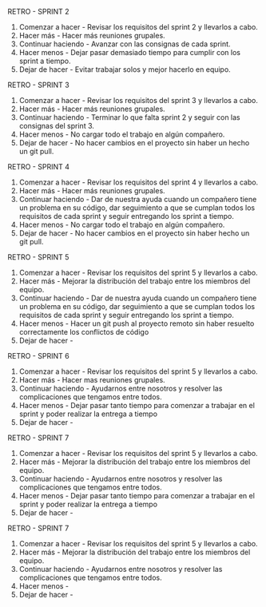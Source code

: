 RETRO - SPRINT 2
1. Comenzar a hacer - Revisar los requisitos del sprint 2 y llevarlos a cabo.
2. Hacer más - Hacer más reuniones grupales.
3. Continuar haciendo - Avanzar con las consignas de cada sprint.
4. Hacer menos - Dejar pasar demasiado tiempo para cumplir con los sprint a tiempo.
5. Dejar de hacer - Evitar trabajar solos y mejor hacerlo en equipo.

RETRO - SPRINT 3
1. Comenzar a hacer - Revisar los requisitos del sprint 3 y llevarlos a cabo.
2. Hacer más - Hacer más reuniones grupales.
3. Continuar haciendo - Terminar lo que falta sprint 2 y seguir con las consignas del sprint 3.
4. Hacer menos - No cargar todo el trabajo en algún compañero.
5. Dejar de hacer - No hacer cambios en el proyecto sin haber un hecho un git pull.

RETRO - SPRINT 4
1. Comenzar a hacer - Revisar los requisitos del sprint 4 y llevarlos a cabo.
2. Hacer más - Hacer más reuniones grupales.
3. Continuar haciendo - Dar de nuestra ayuda cuando un compañero tiene un problema en su código, dar seguimiento a que se cumplan todos los requisitos de cada sprint y seguir entregando los sprint a tiempo.
4. Hacer menos - No cargar todo el trabajo en algún compañero.
5. Dejar de hacer - No hacer cambios en el proyecto sin haber hecho un git pull.

RETRO - SPRINT 5
1. Comenzar a hacer - Revisar los requisitos del sprint 5 y llevarlos a cabo.
2. Hacer más - Mejorar la distribución del trabajo entre los miembros del equipo.
3. Continuar haciendo - Dar de nuestra ayuda cuando un compañero tiene un problema en su código, dar seguimiento a que se cumplan todos los requisitos de cada sprint y seguir entregando los sprint a tiempo.
4. Hacer menos - Hacer un git push al proyecto remoto sin haber resuelto correctamente los conflictos de código
5. Dejar de hacer - 

RETRO - SPRINT 6
1. Comenzar a hacer - Revisar los requisitos del sprint 5 y llevarlos a cabo.
2. Hacer más - Hacer mas reuniones grupales.
3. Continuar haciendo - Ayudarnos entre nosotros y resolver las complicaciones que tengamos entre todos.
4. Hacer menos - Dejar pasar tanto tiempo para comenzar a trabajar en el sprint y poder realizar la entrega a tiempo
5. Dejar de hacer - 

RETRO - SPRINT 7
1. Comenzar a hacer - Revisar los requisitos del sprint 5 y llevarlos a cabo.
2. Hacer más - Mejorar la distribución del trabajo entre los miembros del equipo.
3. Continuar haciendo - Ayudarnos entre nosotros y resolver las complicaciones que tengamos entre todos.
4. Hacer menos - Dejar pasar tanto tiempo para comenzar a trabajar en el sprint y poder realizar la entrega a tiempo
5. Dejar de hacer - 

RETRO - SPRINT 7
1. Comenzar a hacer - Revisar los requisitos del sprint 5 y llevarlos a cabo.
2. Hacer más - Mejorar la distribución del trabajo entre los miembros del equipo.
3. Continuar haciendo - Ayudarnos entre nosotros y resolver las complicaciones que tengamos entre todos.
4. Hacer menos - 
5. Dejar de hacer - 